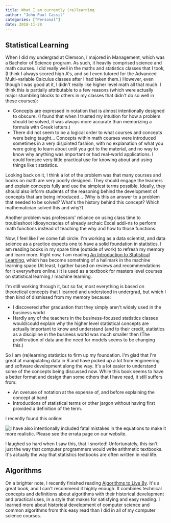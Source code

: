 ```yaml
---
title: What I am currently (re)learning
author: "John Paul Cassil"
categories: ["Personal"]
date: 2018-11-28
---
```



## Statistical Learning


When I did my undergrad at Clemson, I majored in Management, which was a Bachelor of Science program.  As such, it heavily comprised science and math courses.  I did really well in the maths and statistics classes that I took, (I think I always scored high A's, and so I even tutored for the Advanced Multi-variable Calculus classes after I had taken them.) However, even though I was good at it, I didn't really like higher level math all that much.  I think this is partially attributable to a few reasons (which were actually major stumbling blocks to others in my classes that didn't do so well in these courses):

* Concepts are expressed in notation that is almost intentionally designed to obscure. (I found that when I trusted my intuition for how a problem should be solved, it was always more accurate than memorizing a formula with Greek letters.)
* There did not seem to be a logical order to what courses and concepts were being taught... Concepts within math courses were introduced sometimes in a very disjointed fashion, with no explanation of what you were going to learn about until you got to the material, and no way to know why anything was important or had real-world applications. I could foresee very little practical use for knowing about and using things like t statistics.

Looking back on it, I think a lot of the problem was that many courses and books on math are very poorly designed.  They should engage the learners and explain concepts fully and use the simplest terms possible. Ideally, they should also inform students of the reasoning behind the development of concepts that are being introduced... (Why is this an answer to a problem that needed to be solved?  What's the history behind this concept?  Which mathematician solved this and why?)

Another problem was professors' reliance on using class time to troubleshoot idiosyncracies of already archaic Excel addi-ns to perform math functions instead of teaching the why and how to those functions.

Now, I feel like I've come full circle.  I'm working as a data scientist, and data science as a practice expects one to have a solid foundation in statistics.  I am reading books in my spare time (outside of work) to refresh my memory and learn more. Right now, I am reading [An Introduction to Statistical Learning](https://www.amazon.com/Introduction-Statistical-Learning-Applications-Statistics/dp/1461471370), which has become something of a hallmark in the machine learning space (At least, I gather based on reviews and recommendations for it everywhere online.)  It is used as a textbook for masters level courses on statistical learning / machine learning.

I'm still working through it, but so far, most everything is based on theoretical concepts that I learned and understood in undergrad, but which I then kind of dismissed from my memory because:

 * I discovered after graduation that they simply aren't widely used in the business world 
 * Hardly any of the teachers in the business-focused statistics classes would/could explain why the higher level statistical concepts are actually important to know and understand (and to their credit, statistics as a discipline in the business world was much smaller then (The proliferation of data and the need for models seems to be changing this.)  

So I am (re)learning statistics to firm up my foundation. I'm glad that I'm great at manipulating data in R and have picked up a lot from engineering and software development along the way.  It's a lot easier to understand some of the concepts being discussed now.  While this book seems to have a better format and design than some others that I have read, it still suffers from:

* An overuse of notation at the expense of, and before explaining the concept at hand
* Introductions of statistical terms or other jargon without having first provided a definition of the term.

I recently found this online:

![](http://abstrusegoose.com/strips/i_never_would_have_passed_kindergarten.png "I have also intentionally included fatal mistakes in the equations to make it more realistic.  Please see the errata page on our website.")

I laughed so hard when I saw this, that I snorted! Unfortunately, this isn't just the way that computer programmers would write arithmetic textbooks.  It's actually the way that statistics textbooks are often written in real life.


## Algorithms

On a brighter note, I recently finished reading [Algorithms to Live By](https://www.amazon.com/gp/product/1250118360/).  It's a great book, and I can't recommend it highly enough.  It combines technical concepts and definitions about algorithms with their historical development and practical uses, in a style that makes for satisfying and easy reading.  I learned more about historical development of computer science and common algorithms from this easy read than I did in all of my computer science courses.


